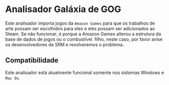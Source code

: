 # Analisador Galáxia de GOG

Este analisador importa jogos da `Amazon Games` para que os trabalhos de arte possam ser escolhidos para eles e eles possam ser adicionados ao Steam. Se não funcionar, é porque a Amazon Games alterou a estrutura da base de dados de jogos ou o combustível. filho, neste caso, por favor avise os desenvolvedores da SRM e resolveremos o problema.

## Compatibilidade

Este analisador está atualmente funcional somente nos sistemas Windows e `Mac Os`.
